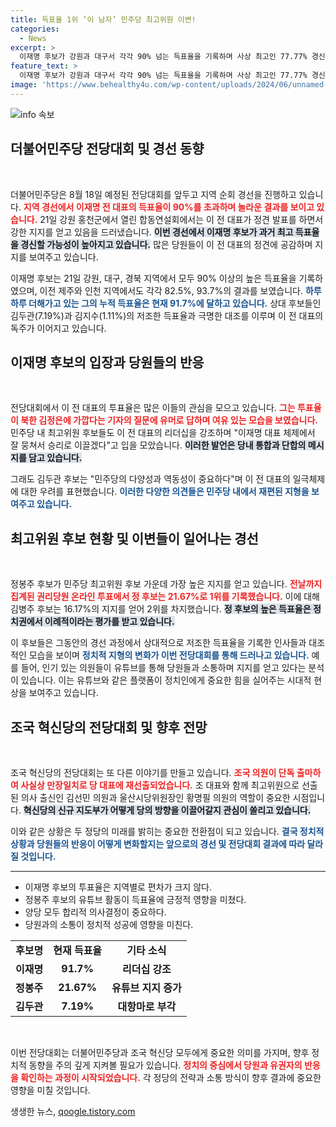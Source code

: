 ```yaml
---
title: 득표율 1위 ‘이 남자’ 민주당 최고위원 이변!
categories:
  - News
excerpt: >
  이재명 후보가 강원과 대구서 각각 90% 넘는 득표율을 기록하며 사상 최고인 77.77% 경신을 예고했다. 정봉주 후보는 최고위원 경선에서 선두를 차지, 정치권의 이목을 집중시키고 있다. 변화의 바람이 불고 있는 민주당의 새로운 지도부가 기대된다!
feature_text: >
  이재명 후보가 강원과 대구서 각각 90% 넘는 득표율을 기록하며 사상 최고인 77.77% 경신을 예고했다. 정봉주 후보는 최고위원 경선에서 선두를 차지, 정치권의 이목을 집중시키고 있다. 변화의 바람이 불고 있는 민주당의 새로운 지도부가 기대된다!
image: 'https://www.behealthy4u.com/wp-content/uploads/2024/06/unnamed-file.png'
---
```


<p><img src="https://www.behealthy4u.com/wp-content/uploads/2024/06/unnamed-file.png" alt="info 속보" /></p>

<h2 data-ke-size="size26">더불어민주당 전당대회 및 경선 동향</h2>

<p data-ke-size="size16">&nbsp;</p>

<p>더불어민주당은 8월 18일 예정된 전당대회를 앞두고 지역 순회 경선을 진행하고 있습니다. <b><span style="color: #ee2323;">지역 경선에서 이재명 전 대표의 득표율이 90%를 초과하며 놀라운 결과를 보이고 있습니다.</span></b> 21일 강원 홍천군에서 열린 합동연설회에서는 이 전 대표가 정견 발표를 하면서 강한 지지를 얻고 있음을 드러냈습니다. <b><span style="background-color: #21538527;">이번 경선에서 이재명 후보가 과거 최고 득표율을 경신할 가능성이 높아지고 있습니다.</span></b>  많은 당원들이 이 전 대표의 정견에 공감하며 지지를 보여주고 있습니다.</p>

<p>이재명 후보는 21일 강원, 대구, 경북 지역에서 모두 90% 이상의 높은 득표율을 기록하였으며, 이전 제주와 인천 지역에서도 각각 82.5%, 93.7%의 결과를 보였습니다. <b><span style="color: #1a5490;">하루하루 더해가고 있는 그의 누적 득표율은 현재 91.7%에 달하고 있습니다.</span></b> 상대 후보들인 김두관(7.19%)과 김지수(1.11%)의 저조한 득표율과 극명한 대조를 이루며 이 전 대표의 독주가 이어지고 있습니다. </p>

<h2 data-ke-size="size26">이재명 후보의 입장과 당원들의 반응</h2>

<p data-ke-size="size16">&nbsp;</p>

<p>전당대회에서 이 전 대표의 투표율은 많은 이들의 관심을 모으고 있습니다. <b><span style="color: #ee2323;">그는 투표율이 북한 김정은에 가깝다는 기자의 질문에 유머로 답하며 여유 있는 모습을 보였습니다.</span></b> 민주당 내 최고위원 후보들도 이 전 대표의 리더십을 강조하며 "이재명 대표 체제에서 잘 뭉쳐서 승리로 이끌겠다"고 입을 모았습니다. <b><span style="background-color: #21538527;">이러한 발언은 당내 통합과 단합의 메시지를 담고 있습니다.</span></b> </p>

<p>그래도 김두관 후보는 "민주당의 다양성과 역동성이 중요하다"며 이 전 대표의 일극체제에 대한 우려를 표현했습니다. <b><span style="color: #1a5490;">이러한 다양한 의견들은 민주당 내에서 재편된 지형을 보여주고 있습니다.</span></b> </p>

<h2 data-ke-size="size26">최고위원 후보 현황 및 이변들이 일어나는 경선</h2>

<p data-ke-size="size16">&nbsp;</p>

<p>정봉주 후보가 민주당 최고위원 후보 가운데 가장 높은 지지를 얻고 있습니다. <b><span style="color: #ee2323;">전날까지 집계된 권리당원 온라인 투표에서 정 후보는 21.67%로 1위를 기록했습니다.</span></b> 이에 대해 김병주 후보는 16.17%의 지지를 얻어 2위를 차지했습니다. <b><span style="background-color: #21538527;">정 후보의 높은 득표율은 정치권에서 이례적이라는 평가를 받고 있습니다.</span></b> </p>

<p>이 후보들은 그동안의 경선 과정에서 상대적으로 저조한 득표율을 기록한 인사들과 대조적인 모습을 보이며 <b><span style="color: #1a5490;">정치적 지형의 변화가 이번 전당대회를 통해 드러나고 있습니다.</span></b> 예를 들어, 인기 있는 의원들이 유튜브를 통해 당원들과 소통하며 지지를 얻고 있다는 분석이 있습니다. 이는 <b></b>유튜브와 같은 플랫폼이 정치인에게 중요한 힘을 실어주는 시대적 현상을 보여주고 있습니다.</p></p>

<h2 data-ke-size="size26">조국 혁신당의 전당대회 및 향후 전망</h2>

<p data-ke-size="size16">&nbsp;</p>

<p>조국 혁신당의 전당대회는 또 다른 이야기를 만들고 있습니다. <b><span style="color: #ee2323;">조국 의원이 단독 출마하여 사실상 만장일치로 당 대표에 재선출되었습니다.</span></b> 조 대표와 함께 최고위원으로 선출된 의사 출신인 김선민 의원과 울산시당위원장인 황명필 의원의 역할이 중요한 시점입니다. <b><span style="background-color: #21538527;">혁신당의 신규 지도부가 어떻게 당의 방향을 이끌어갈지 관심이 쏠리고 있습니다.</span></b> </p>

<p>이와 같은 상황은 두 정당의 미래를 밝히는 중요한 전환점이 되고 있습니다. <b><span style="color: #1a5490;">결국 정치적 상황과 당원들의 반응이 어떻게 변화할지는 앞으로의 경선 및 전당대회 결과에 따라 달라질 것입니다.</span></b> </p>

<hr>

<ul>
<li>이재명 후보의 투표율은 지역별로 편차가 크지 않다.</li>
<li>정봉주 후보의 유튜브 활동이 득표율에 긍정적 영향을 미쳤다.</li>
<li>양당 모두 합리적 의사결정이 중요하다.</li>
<li>당원과의 소통이 정치적 성공에 영향을 미친다.</li>
</ul>

<table style="width: 100%;">
<tr>
<td style="text-align: center; height: 17px;"><b>후보명</b></td>
<td style="text-align: center; height: 17px;"><b>현재 득표율</b></td>
<td style="text-align: center; height: 17px;"><b>기타 소식</b></td>
</tr>
<tr>
<td style="text-align: center; height: 17px;"><b>이재명</b></td>
<td style="text-align: center; height: 17px;"><b>91.7%</b></td>
<td style="text-align: center; height: 17px;"><b>리더십 강조</b></td>
</tr>
<tr>
<td style="text-align: center; height: 17px;"><b>정봉주</b></td>
<td style="text-align: center; height: 17px;"><b>21.67%</b></td>
<td style="text-align: center; height: 17px;"><b>유튜브 지지 증가</b></td>
</tr>
<tr>
<td style="text-align: center; height: 17px;"><b>김두관</b></td>
<td style="text-align: center; height: 17px;"><b>7.19%</b></td>
<td style="text-align: center; height: 17px;"><b>대항마로 부각</b></td>
</tr>
</table>

<p data-ke-size="size16">&nbsp;</p>

<p>이번 전당대회는 더불어민주당과 조국 혁신당 모두에게 중요한 의미를 가지며, 향후 정치적 동향을 주의 깊게 지켜볼 필요가 있습니다. <b><span style="color: #ee2323;">정치의 중심에서 당원과 유권자의 반응을 확인하는 과정이 시작되었습니다.</span></b> 각 정당의 전략과 소통 방식이 향후 결과에 중요한 영향을 미칠 것입니다.</p>
생생한 뉴스, <a href="https://qoogle.tistory.com" rel="dofollow">qoogle.tistory.com</a>



